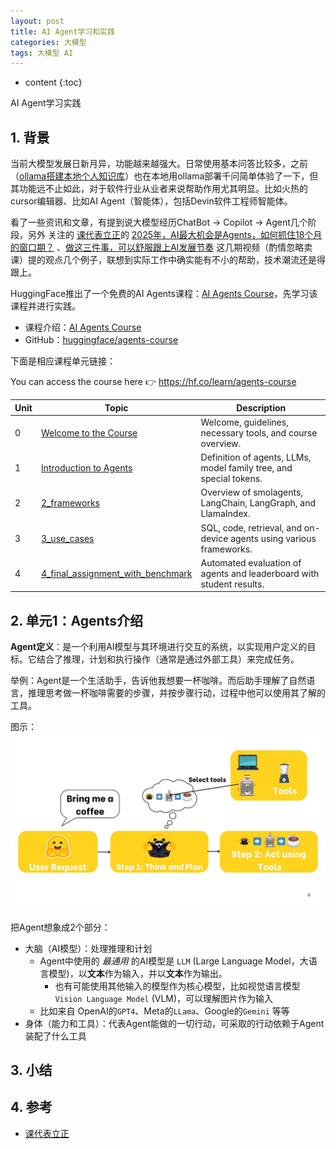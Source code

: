 ```yaml
---
layout: post
title: AI Agent学习和实践
categories: 大模型
tags: 大模型 AI
---
```


* content
{:toc}

AI Agent学习实践



## 1. 背景

当前大模型发展日新月异，功能越来越强大。日常使用基本问答比较多，之前（[ollama搭建本地个人知识库](https://xiaodongq.github.io/2024/06/20/ollama-ai-models/)）也在本地用ollama部署千问简单体验了一下，但其功能远不止如此，对于软件行业从业者来说帮助作用尤其明显。比如火热的cursor编辑器、比如AI Agent（智能体），包括Devin软件工程师智能体。

看了一些资讯和文章，有提到说大模型经历ChatBot -> Copilot -> Agent几个阶段，另外 关注的 [课代表立正](https://space.bilibili.com/491306902)的 [2025年，AI最大机会是Agents，如何抓住18个月的窗口期？](https://www.bilibili.com/video/BV1YwfrYfE1s/?spm_id_from=333.1007.top_right_bar_window_history.content.click&vd_source=477b80445c7c1a81617bbea3bdf9a3c1) 、[做这三件事，可以舒服跟上AI发展节奏](https://www.bilibili.com/video/BV1xSknYEEtm/?spm_id_from=333.788.top_right_bar_window_history.content.click&vd_source=477b80445c7c1a81617bbea3bdf9a3c1) 这几期视频（酌情忽略卖课）提的观点几个例子，联想到实际工作中确实能有不小的帮助，技术潮流还是得跟上。

HuggingFace推出了一个免费的AI Agents课程：[AI Agents Course](https://huggingface.co/learn/agents-course/unit0/introduction)，先学习该课程并进行实践。

* 课程介绍：[AI Agents Course](https://huggingface.co/learn/agents-course/unit0/introduction)
* GitHub：[huggingface/agents-course](https://github.com/huggingface/agents-course)

下面是相应课程单元链接：

You can access the course here 👉 <a href="https://hf.co/learn/agents-course" target="_blank">https://hf.co/learn/agents-course</a>

| Unit | Topic                          | Description                                                                 |
|------|--------------------------------|-----------------------------------------------------------------------------|
| 0    | [Welcome to the Course](https://huggingface.co/learn/agents-course/en/unit0/introduction) | Welcome, guidelines, necessary tools, and course overview.                  |
| 1    | [Introduction to Agents](https://huggingface.co/learn/agents-course/en/unit1/introduction)       | Definition of agents, LLMs, model family tree, and special tokens.          |
| 2    | [2_frameworks](units/en/unit2/README.md)                     | Overview of smolagents, LangChain, LangGraph, and LlamaIndex.               |
| 3    | [3_use_cases](units/en/unit3/README.md)                      | SQL, code, retrieval, and on-device agents using various frameworks.        |
| 4    | [4_final_assignment_with_benchmark](units/en/unit4/README.md) | Automated evaluation of agents and leaderboard with student results.        |

## 2. 单元1：Agents介绍

**Agent定义**：是一个利用AI模型与其环境进行交互的系统，以实现用户定义的目标。它结合了推理，计划和执行操作（通常是通过外部工具）来完成任务。

举例：Agent是一个生活助手，告诉他我想要一杯咖啡。而后助手理解了自然语言，推理思考做一杯咖啡需要的步骤，并按步骤行动，过程中他可以使用其了解的工具。

图示：  
![请求咖啡图示](/images/2025-02-12-ai-agent-sample.jpg)

把Agent想象成2个部分：

* 大脑（AI模型）：处理推理和计划
    * Agent中使用的 *最通用* 的AI模型是 `LLM` (Large Language Model，大语言模型)，以**文本**作为输入，并以**文本**作为输出。
        * 也有可能使用其他输入的模型作为核心模型，比如视觉语言模型`Vision Language Model` (VLM)，可以理解图片作为输入
    * 比如来自 OpenAI的`GPT4`、Meta的`LLama`、Google的`Gemini` 等等
* 身体（能力和工具）：代表Agent能做的一切行动，可采取的行动依赖于Agent装配了什么工具

## 3. 小结

## 4. 参考

* [课代表立正](https://www.bilibili.com/video/BV1YwfrYfE1s/?spm_id_from=333.1007.top_right_bar_window_history.content.click&vd_source=477b80445c7c1a81617bbea3bdf9a3c1)


